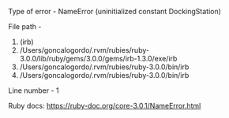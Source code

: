 Type of error - NameError (uninitialized constant DockingStation)

File path - 
1. (irb) 
2. /Users/goncalogordo/.rvm/rubies/ruby-3.0.0/lib/ruby/gems/3.0.0/gems/irb-1.3.0/exe/irb
3. /Users/goncalogordo/.rvm/rubies/ruby-3.0.0/bin/irb
4. /Users/goncalogordo/.rvm/rubies/ruby-3.0.0/bin/irb

Line number - 1

Ruby docs: https://ruby-doc.org/core-3.0.1/NameError.html